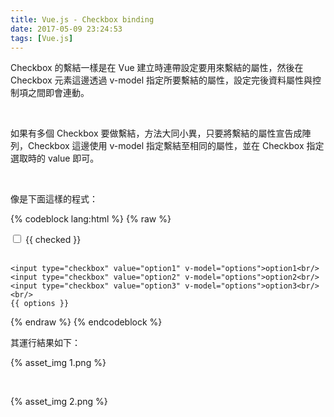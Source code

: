 ```yaml
---
title: Vue.js - Checkbox binding
date: 2017-05-09 23:24:53
tags: [Vue.js]
---
```


Checkbox 的繫結一樣是在 Vue 建立時連帶設定要用來繫結的屬性，然後在 Checkbox 元素這邊透過 v-model 指定所要繫結的屬性，設定完後資料屬性與控制項之間即會連動。

<!-- More -->

<br/>


如果有多個 Checkbox 要做繫結，方法大同小異，只要將繫結的屬性宣告成陣列，Checkbox 這邊使用 v-model 指定繫結至相同的屬性，並在 Checkbox 指定選取時的 value 即可。    

<br/>


像是下面這樣的程式：  

{% codeblock lang:html %}
{% raw %}
<!DOCTYPE html>
<html>
<head>
  <title>Vue - Hello World</title>
  <script src="https://unpkg.com/vue/dist/vue.js"></script>
</head>
<body>
  <div id="app">
    <input type="checkbox" v-model="checked">
    {{ checked }}
    <br/><br/>

    <input type="checkbox" value="option1" v-model="options">option1<br/>
    <input type="checkbox" value="option2" v-model="options">option2<br/>
    <input type="checkbox" value="option3" v-model="options">option3<br/>
    <br/>
    {{ options }}
  </div>

  <script>
    new Vue({
      el: '#app',
      data:{
        checked: false,
        options: ["option2"]
      }      
    })
  </script>
</body>
</html>
{% endraw %}
{% endcodeblock %}

<br/>


其運行結果如下：  

{% asset_img 1.png %}

<br/>


{% asset_img 2.png %}

<br/>

